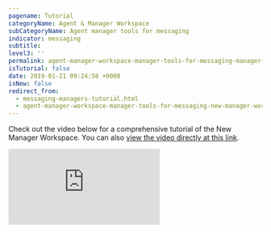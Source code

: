 ```yaml
---
pagename: Tutorial
categoryName: Agent & Manager Workspace
subCategoryName: Agent manager tools for messaging
indicator: messaging
subtitle:
level3: ''
permalink: agent-manager-workspace-manager-tools-for-messaging-manager-workspace-for-messaging-tutorial.html
isTutorial: false
date: 2019-01-21 09:24:58 +0000
isNew: false
redirect_from:
  - messaging-managers-tutorial.html
  - agent-manager-workspace-manager-tools-for-messaging-new-manager-workspace-for-messaging-tutorial.html
---
```


Check out the video below for a comprehensive tutorial of the New Manager Workspace. You can also [view the video directly at this link](https://vimeo.com/619071253).

<iframe style="max-width: 750px;" src="https://player.vimeo.com/video/619071253" frameborder="0" webkitallowfullscreen mozallowfullscreen allowfullscreen></iframe>
